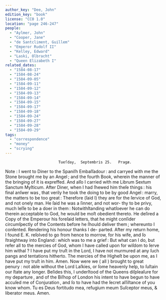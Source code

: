 ```yaml
---
author_key: "Dee, John"
edition_key: "book"
license: "CC0 1.0"
location: "page 246-247"
people:
  - "Aylmer, John"
  - "Cooper, Jane"
  - "de Santcliment, Guillem"
  - "Emperor Rudolf II"
  - "Kelley, Edward"
  - "Laski, Olbracht"
  - "Queen Elizabeth I"
related_dates:
  - "1584-08-17"
  - "1584-08-24"
  - "1584-09-05"
  - "1584-09-11"
  - "1584-09-12"
  - "1584-09-13"
  - "1584-09-14"
  - "1584-09-15"
  - "1584-09-17"
  - "1584-09-18"
  - "1584-09-24"
  - "1584-09-27"
  - "1584-09-28"
  - "1584-09-29"
tags:
  - "correspondence"
  - "money"
  - "scrying"
---
```

                            Tueſday,  Septembris 25.   Pragæ.
  Note : I went to Diner to the Spaniſh Embaſſadour : and carryed with me the Stone
brought me by an Angel ; and the fourth Book, wherein the manner of the bringing of it is
expreffed.  And alſo I carried with me Librum Sextum Sanctum Myſticum.
  After Diner, when I had ſhewed him theſe things : his final anſwer was , that verily he
took the doing to be by good Angel : marry, the matters to be too great : Therefore (ſaid I)
they are for the ſervice of God, and not onely man.  He ſaid he was a ſinner, and not wor-
thy to be privy, much leſſe to be a doer in them :  Notwithſtanding whatſoever he can do
therein acceptable to God, he would be moſt obedient thereto.  He deſired a Copy of the
Emperour his foreſaid letters, that he might conſider circumſpectly of the Contents before he
ſhould deliver them ; whereunto I conſented.  Rendering his honour thanks I de-
parted.
  After my return home, I found E. K. reſolved to go from hence to morrow, for his wife,
and ſo ſtraightway into  England : which was to me a grief :  But what can I do, but
refer all to the mercies of God, whom I have called upon for wiſdom to ſerve him withal ? I
have put my truſt in the Lord, I have not murmured at any ſuch pangs and tentations
hitherto.
  The mercies of the Higheſt be upon me, as I have put my truſt in him.
                                          Amen.
  Now were we ( all ) brought to great penury : not able without the Lord Laſkies, or ſome
heavenly help, to ſuſtain our ſtate any longer.
  Beſides this, I underſtood of the Queens diſpleaſure for my departure , and of the Biſhop
of London his intent to have begun to have accuſed me of Conjuration , and ſo to have had
the ſecret aſſiſtance of you know whom.
  Tu  es Deus fortitudo mea, refugium meum Suſceptor meus, & liberator meus.
                                          Amen.

